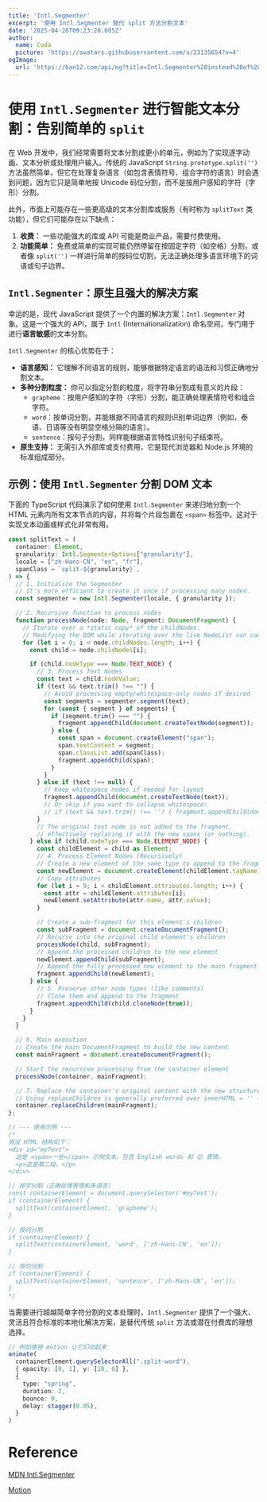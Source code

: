 ```yaml
---
title: 'Intl.Segmenter'
excerpt: '使用 Intl.Segmenter 替代 split 方法分割文本'
date: '2025-04-28T09:23:28.605Z'
author:
  name: Coda
  picture: 'https://avatars.githubusercontent.com/u/23135654?v=4'
ogImage:
  url: 'https://ban12.com/api/og?title=Intl.Segmenter%20instead%20of%20splitText'
---
```


# 使用 `Intl.Segmenter` 进行智能文本分割：告别简单的 `split`

在 Web 开发中，我们经常需要将文本分割成更小的单元，例如为了实现逐字动画、文本分析或处理用户输入。传统的 JavaScript `String.prototype.split('')` 方法虽然简单，但它在处理复杂语言（如包含表情符号、组合字符的语言）时会遇到问题，因为它只是简单地按 Unicode 码位分割，而不是按用户感知的字符（字形）分割。

此外，市面上可能存在一些更高级的文本分割库或服务（有时称为 `splitText` 类功能），但它们可能存在以下缺点：

1.  **收费：** 一些功能强大的库或 API 可能是商业产品，需要付费使用。
2.  **功能简单：** 免费或简单的实现可能仍然停留在按固定字符（如空格）分割，或者像 `split('')` 一样进行简单的按码位切割，无法正确处理多语言环境下的词语或句子边界。

## `Intl.Segmenter`：原生且强大的解决方案

幸运的是，现代 JavaScript 提供了一个内置的解决方案：`Intl.Segmenter` 对象。这是一个强大的 API，属于 `Intl` (Internationalization) 命名空间，专门用于进行**语言敏感**的文本分割。

`Intl.Segmenter` 的核心优势在于：

*   **语言感知：** 它理解不同语言的规则，能够根据特定语言的语法和习惯正确地分割文本。
*   **多种分割粒度：** 你可以指定分割的粒度，将字符串分割成有意义的片段：
    *   `grapheme`：按用户感知的字符（字形）分割，能正确处理表情符号和组合字符。
    *   `word`：按单词分割，并能根据不同语言的规则识别单词边界（例如，泰语、日语等没有明显空格分隔的语言）。
    *   `sentence`：按句子分割，同样能根据语言特性识别句子结束符。
*   **原生支持：** 无需引入外部库或支付费用，它是现代浏览器和 Node.js 环境的标准组成部分。

## 示例：使用 `Intl.Segmenter` 分割 DOM 文本

下面的 TypeScript 代码演示了如何使用 `Intl.Segmenter` 来递归地分割一个 HTML 元素内所有文本节点的内容，并将每个片段包裹在 `<span>` 标签中。这对于实现文本动画或样式化非常有用。

```typescript
const splitText = (
  container: Element,
  granularity: Intl.SegmenterOptions["granularity"],
  locale = ["zh-Hans-CN", "en", "fr"],
  spanClass = `split-${granularity}`,
) => {
  // 1. Initialize the Segmenter
  // It's more efficient to create it once if processing many nodes.
  const segmenter = new Intl.Segmenter(locale, { granularity });

  // 2. Recursive function to process nodes
  function processNode(node: Node, fragment: DocumentFragment) {
    // Iterate over a *static copy* of the childNodes.
    // Modifying the DOM while iterating over the live NodeList can cause issues.
    for (let i = 0; i < node.childNodes.length; i++) {
      const child = node.childNodes[i];

      if (child.nodeType === Node.TEXT_NODE) {
        // 3. Process Text Nodes
        const text = child.nodeValue;
        if (text && text.trim() !== "") {
          // Avoid processing empty/whitespace-only nodes if desired
          const segments = segmenter.segment(text);
          for (const { segment } of segments) {
            if (segment.trim() === "") {
              fragment.appendChild(document.createTextNode(segment));
            } else {
              const span = document.createElement("span");
              span.textContent = segment;
              span.classList.add(spanClass);
              fragment.appendChild(span);
            }
          }
        } else if (text !== null) {
          // Keep whitespace nodes if needed for layout
          fragment.appendChild(document.createTextNode(text));
          // Or skip if you want to collapse whitespace:
          // if (text && text.trim() !== '') { fragment.appendChild(document.createTextNode(text)); }
        }
        // The original text node is not added to the fragment,
        // effectively replacing it with the new spans (or nothing).
      } else if (child.nodeType === Node.ELEMENT_NODE) {
        const childElement = child as Element;
        // 4. Process Element Nodes (Recursively)
        // Create a new element of the same type to append to the fragment
        const newElement = document.createElement(childElement.tagName);
        // Copy attributes
        for (let i = 0; i < childElement.attributes.length; i++) {
          const attr = childElement.attributes[i];
          newElement.setAttribute(attr.name, attr.value);
        }

        // Create a sub-fragment for this element's children
        const subFragment = document.createDocumentFragment();
        // Recurse into the original child element's children
        processNode(child, subFragment);
        // Append the processed children to the new element
        newElement.appendChild(subFragment);
        // Append the fully processed new element to the main fragment
        fragment.appendChild(newElement);
      } else {
        // 5. Preserve other node types (like comments)
        // Clone them and append to the fragment
        fragment.appendChild(child.cloneNode(true));
      }
    }
  }

  // 6. Main execution
  // Create the main DocumentFragment to build the new content
  const mainFragment = document.createDocumentFragment();

  // Start the recursive processing from the container element
  processNode(container, mainFragment);

  // 7. Replace the container's original content with the new structure
  // Using replaceChildren is generally preferred over innerHTML = '' + appendChild
  container.replaceChildren(mainFragment);
};

// --- 使用示例 ---
/*
假设 HTML 结构如下：
<div id="myText">
  这是 <span>一些</span> 示例文本，包含 English words 和 😊 表情。
  <p>这是第二段。</p>
</div>

// 按字分割（正确处理表情和多语言）
const containerElement = document.querySelector('#myText');
if (containerElement) {
  splitText(containerElement, 'grapheme');
}

// 按词分割
if (containerElement) {
  splitText(containerElement, 'word', ['zh-Hans-CN', 'en']);
}

// 按句分割
if (containerElement) {
  splitText(containerElement, 'sentence', ['zh-Hans-CN', 'en']);
}
*/
```

当需要进行超越简单字符分割的文本处理时，`Intl.Segmenter` 提供了一个强大、灵活且符合标准的本地化解决方案，是替代传统 `split` 方法或潜在付费库的理想选择。

```typescript
// 例如使用 motion 让它们动起来
animate(
  containerElement.querySelectorAll(".split-word"),
  { opacity: [0, 1], y: [10, 0] },
  {
    type: "spring",
    duration: 2,
    bounce: 0,
    delay: stagger(0.05),
  }
)
```

# Reference

[MDN Intl.Segmenter](https://developer.mozilla.org/docs/Web/JavaScript/Reference/Global_Objects/Intl/Segmenter)

[Motion](https://examples.motion.dev/react/split-text)
